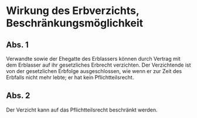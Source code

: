 # Wirkung des Erbverzichts, Beschränkungsmöglichkeit



## Abs. 1

 Verwandte sowie der Ehegatte des Erblassers können durch Vertrag mit dem Erblasser auf ihr gesetzliches Erbrecht verzichten. Der Verzichtende ist von der gesetzlichen Erbfolge ausgeschlossen, wie wenn er zur Zeit des Erbfalls nicht mehr lebte; er hat kein Pflichtteilsrecht.

## Abs. 2

 Der Verzicht kann auf das Pflichtteilsrecht beschränkt werden. 

